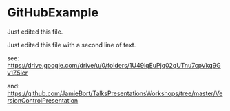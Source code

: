 # GitHubExample

Just edited this file.

Just edited this file with a second line of text.

see: https://drive.google.com/drive/u/0/folders/1U49iqEuPjq02qUTnu7cpVkq9Gv1Z5icr

and: https://github.com/JamieBort/TalksPresentationsWorkshops/tree/master/VersionControlPresentation

